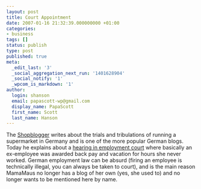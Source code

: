 ```yaml
---
layout: post
title: Court Appointment
date: 2007-01-16 21:32:39.000000000 +01:00
categories:
- business
tags: []
status: publish
type: post
published: true
meta:
  _edit_last: '3'
  _social_aggregation_next_run: '1401628904'
  _social_notify: '1'
  _wpcom_is_markdown: '1'
author:
  login: shanson
  email: papascott-wp@gmail.com
  display_name: PapaScott
  first_name: Scott
  last_name: Hanson
---
```

<p>The <a href="http://www.shopblogger.de/blog/">Shopblogger</a> writes about the trials and tribulations of running a supermarket in Germany and is one of the more popular German blogs. Today he explains about a <a href="http://www.shopblogger.de/blog/archives/4651-Gerichtstermin.html">hearing in employment court</a> where basically an ex-employee was awarded back pay and vacation for hours she never worked. German employment law can be absurd (firing an employee is technically illegal, you can always be taken to court), and is the main reason MamaMaus no longer has a blog of her own (yes, she used to) and no longer wants to be mentioned here by name.</p>
